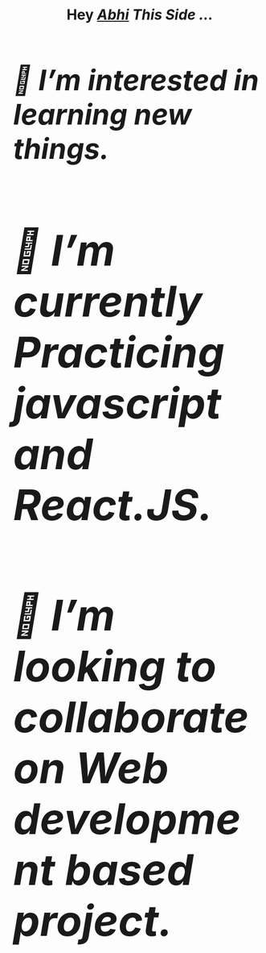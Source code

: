 <h1 align="center">Hey <a href="https://github.com/AbhiSingh58"><em>Abhi<em></a> This Side ...<h1>
<!-- <hr> -->
<div align="left">  
  <h5>👀 I’m interested in learning new things.</h5>
  <h2>🌱 I’m currently Practicing javascript and React.JS.</h2>
  <h2>💞️ I’m looking to collaborate on Web development based project.</h2>
</div>  

<!---
AbhiSingh58/AbhiSingh58 is a ✨ special ✨ repository because its `README.md` (this file) appears on your GitHub profile.
You can click the Preview link to take a look at your changes.
--->


<!-- <h1><em>Contact Me .. <em><h1> -->


